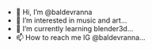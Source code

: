 - 👋 Hi, I’m @baldevranna
- 👀 I’m interested in music and art...
- 🌱 I’m currently learning blender3d...
- 📫 How to reach me IG @baldevranna...

<!---
baldevranna/baldevranna is a ✨ special ✨ repository because its `README.md` (this file) appears on your GitHub profile.
You can click the Preview link to take a look at your changes.
--->

